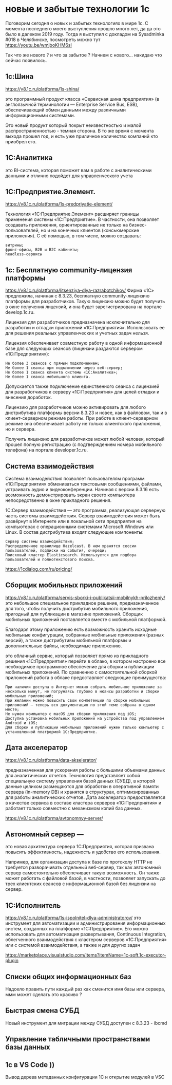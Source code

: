 # новые и забытые технологии 1с

Поговорим сегодня о новых и забытых технологиях в мире 1с.
С момента последнего моего выступления прошло много лет, да да это было в далеком 2019 году. 
Тогда я выступил с докладом на Sysadminka #018 в Челябинске, посмотреть можно тут https://youtu.be/wmjboKHM6sI

Так что же нового ? и что за забытое ?
Начнем с нового...  накидаю что сейчас появилось.

## 1с:Шина 
https://v8.1c.ru/platforma/1s-shina/

это программный продукт класса «Сервисная шина предприятия» (в англоязычной терминологии — Enterprise Service Bus, ESB), обеспечивающий обмен данными между различными информационными системами. 

Это новый продукт который покрыт неизвестностью и малой распространенностью - темная сторона.
В то же время с момента выхода прошел год, и есть уже приличное количество компаний кто приобрел его.


## 1С:Аналитика
это BI-система, которая поможет вам в работе с аналитическими данными и отлично подойдет для управленческого учета


## 1С:Предприятие.Элемент. 
https://v8.1c.ru/platforma/1s-predpriyatie-element/

 Технология «1С:Предприятие.Элемент» расширяет границы применения системы «1С:Предприятие». В частности, она позволяет создавать приложения, ориентированные не только на бизнес-пользователей, но и на конечных клиентов (консьюмерские приложения). С её помощью, в том числе, можно создавать:

    витрины;
    фронт-офисы, B2B и B2C кабинеты;
    headless-сервисы



## 1с: Бесплатную community-лицензия платформы
https://v8.1c.ru/platforma/litsenziya-dlya-razrabotchikov/
Фирма «1С» предложила, начиная с 8.3.23, бесплатную community-лицензию платформы для разработчиков. Такую лицензию можно будет получить в окне получения лицензий, и она будет зарегистрирована на портале develop.1c.ru.

Лицензия для разработчиков предназначена исключительно для разработки и отладки приложений «1С:Предприятия». Использовать ее для решения реальных управленческих и учетных задач нельзя.

Лицензия обеспечивает совместную работу в одной информационной базе для следующих сеансов (лицензии раздаются сервером «1С:Предприятия»):

    Не более 3 сеансов с прямым подключением;
    Не более 1 сеанса при подключении через веб-сервер;
    Не более 1 сеанса клиента системы «1С:Аналитика»;
    Не более 1 сеанса мобильного клиента.

Допускается также подключение единственного сеанса с лицензией для разработчиков к серверу «1С:Предприятия» для целей отладки и внесения доработок.

Лицензию для разработчиков можно активировать для любого дистрибутива платформы версии 8.3.23 и новее, как в файловом, так и в клиент-серверном режиме работы. При работе в клиент-серверном режиме она обеспечивает работу не только клиентского приложения, но и сервера.

Получить лицензию для разработчиков может любой человек, который прошел полную регистрацию (с подтверждением номера мобильного телефона) на портале developer.1c.ru.

## Система взаимодействия

Система взаимодействия позволяет пользователям программ «1С:Предприятия» обмениваться текстовыми сообщениями, файлами, устраивать аудио и видеоконференции. Начиная с версии 8.3.16 есть возможность демонстрировать экран своего компьютера непосредственно в окне прикладного решения. 
 
 1С:Сервер взаимодействия — это программа, реализующая серверную часть системы взаимодействия. Сервер взаимодействия может быть развёрнут в Интернете или в локальной сети предприятия на компьютерах с операционными системами Microsoft Windows или Linux.
В состав дистрибутива входят следующие компоненты:

    Сервер системы взаимодействия;
    Распределенное хранилище Hazelcast. В нем хранятся сессии пользователей, подписки на события, очереди;
    Поисковый кластер Elasticsearch. Используется для подбора пользователей и полнотекстового поиска.

https://1cdialog.com/ru/pricing/


 ## Сборщик мобильных приложений
 https://v8.1c.ru/platforma/servis-sborki-i-publikatsii-mobilnykh-prilozheniy/
  это небольшое специальное прикладное решение, предназначенное для того, чтобы получить дистрибутив мобильного приложения, пригодный для публикации в магазине приложений. Сборщик мобильных приложений поставляется вместе с мобильной платформой.

Благодаря этому приложению есть возможность хранить исходные мобильные конфигурации, собранные мобильные приложения (разных версий), а также дистрибутивы мобильной платформы и дополнительные файлы, необходимые приложению. 

это облачный сервис, который позволяет прямо из прикладного решения «1С:Предприятия» перейти в облако, в котором настроено все необходимое программное обеспечение для сборки и публикации мобильных приложений. По сравнению с самостоятельной сборкой приложений работа в облаке предоставляет следующие преимущества:

    При наличии доступа в Интернет можно собрать мобильное приложение за несколько минут, не погружаясь глубоко в нюансы разработки и сборки мобильных приложений;
    При желании можно повысить свои компетенции по сборке мобильных приложений – теперь вся документация по этой теме собрана в одном месте;
    Не нужен компьютер с macOS для сборки приложения под iOS;
    Доступна установка мобильных приложений на устройства под управлением Android и iOS;
    Для сборки и публикации мобильных приложений нужен только компьютер с установленной платформой 1С:Предприятие. 

## Дата акселератор
https://v8.1c.ru/platforma/data-akselerator/

предназначенная для ускорения работы с большими объемами данных для аналитических отчетов. Технология представляет собой специальную систему управления базой данных (СУБД), в которой данные целиком размещаются для обработки в оперативной памяти сервера (in-memory DB) и хранятся в структурах, оптимизированных для работы аналитических отчетов. Дата акселератор предоставляется в качестве сервиса в составе кластера серверов «1С:Предприятия» и работает только совместно с механизмом копий баз данных. 


https://v8.1c.ru/platforma/avtonomnyy-server/
## Автономный сервер — 
это новая архитектура сервера 1С:Предприятия, которая призвана повысить эффективность, надежность и удобство его использования.

Например, для организации доступа к базе по протоколу HTTP не требуется разворачивать отдельный веб-сервер, так как автономный сервер самостоятельно обеспечивает такую возможность. Он также может работать с файловой базой, в частности, позволяет запускать до трех клиентских сеансов с информационной базой без лицензии на сервер. 


## 1С:Исполнитель
https://v8.1c.ru/platforma/1s-ispolnitel-dlya-administratorov/
это инструмент для автоматизации и администрирования информационных систем, созданных на платформе «1С:Предприятие». Его можно использовать для автоматизация развертывания, Continuous Integration, облегченного взаимодействия с кластером серверов «1С:Предприятия» или с системой взаимодействия, а также и для других задач

https://marketplace.visualstudio.com/items?itemName=1c-soft.1c-executor-plugin



## Списки общих информационных баз
Надоело править пути каждый раз как сменится имя базы или сервера, ммм может сделать это красиво ?



## Быстрая смена СУБД
Новый инструмент для миграции между СУБД доступен с 8.3.23 - ibcmd

## Управление табличными пространствами базы данных

## 1с в VS Code ))
Вывод дерева метаданных конфигурации 1С и открытие модулей в VSC